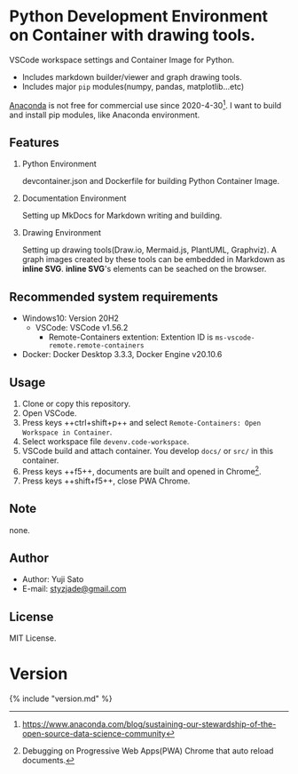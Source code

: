 # Python Development Environment on Container with drawing tools.

VSCode workspace settings and Container Image for Python.
- Includes markdown builder/viewer and graph drawing tools.
- Includes major `pip` modules(numpy, pandas, matplotlib...etc)

[Anaconda](https://www.anaconda.com/) is not free for commercial use since 2020-4-30[^1].
I want to build and install pip modules, like Anaconda environment.

[^1]: https://www.anaconda.com/blog/sustaining-our-stewardship-of-the-open-source-data-science-community

## Features
1.  Python Environment

    devcontainer.json and Dockerfile for building Python Container Image.

2.  Documentation Environment

    Setting up MkDocs for Markdown writing and building.

3.  Drawing Environment

    Setting up drawing tools(Draw.io, Mermaid.js, PlantUML, Graphviz).
    A graph images created by these tools can be embedded in Markdown as **inline SVG**.
    **inline SVG**'s elements can be seached on the browser.

## Recommended system requirements
- Windows10: Version 20H2
  - VSCode: VSCode v1.56.2
    - Remote-Containers extention: Extention ID is `ms-vscode-remote.remote-containers`
- Docker: Docker Desktop 3.3.3, Docker Engine v20.10.6

## Usage
1. Clone or copy this repository.
2. Open VSCode.
3. Press keys ++ctrl+shift+p++ and select `Remote-Containers: Open Workspace in Container`.
4. Select workspace file `devenv.code-workspace`.
5. VSCode build and attach container. You develop `docs/` or `src/` in this container.
6. Press keys ++f5++, documents are built and opened in Chrome[^2].
7. Press keys ++shift+f5++, close PWA Chrome.

[^2]: Debugging on Progressive Web Apps(PWA) Chrome that auto reload documents.

## Note
none.

## Author
* Author: Yuji Sato
* E-mail: styzjade@gmail.com

## License
MIT License.

# Version
{% include "version.md" %}